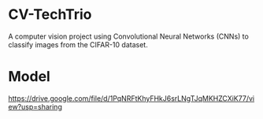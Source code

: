 # CV-TechTrio
A computer vision project using Convolutional Neural Networks (CNNs) to classify images from the CIFAR-10 dataset.

# Model 
https://drive.google.com/file/d/1PqNRFtKhyFHkJ6srLNgTJqMKHZCXiK77/view?usp=sharing
